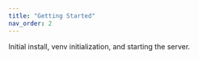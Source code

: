 ```yaml
---
title: "Getting Started"
nav_order: 2
---
```


Initial install, venv initialization, and starting the server.

